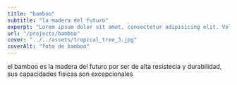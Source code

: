```yaml
---
title: "bamboo"
subtitle: "la madera del futuro"
experpt: "Lorem ipsum dolor sit amet, consectetur adipisicing elit. Voluptatibus quia, Nonea! Maiores et perferendis eaque, exercitationem praesentium nihil."
url: "/projects/bamboo"
cover: "../../assets/tropical_tree_3.jpg"
coverAlt: "foto de bamboo"
---
```


el bamboo es la madera del futuro por ser de alta resistecia y durabilidad, sus capacidades fisicas son excepcionales
